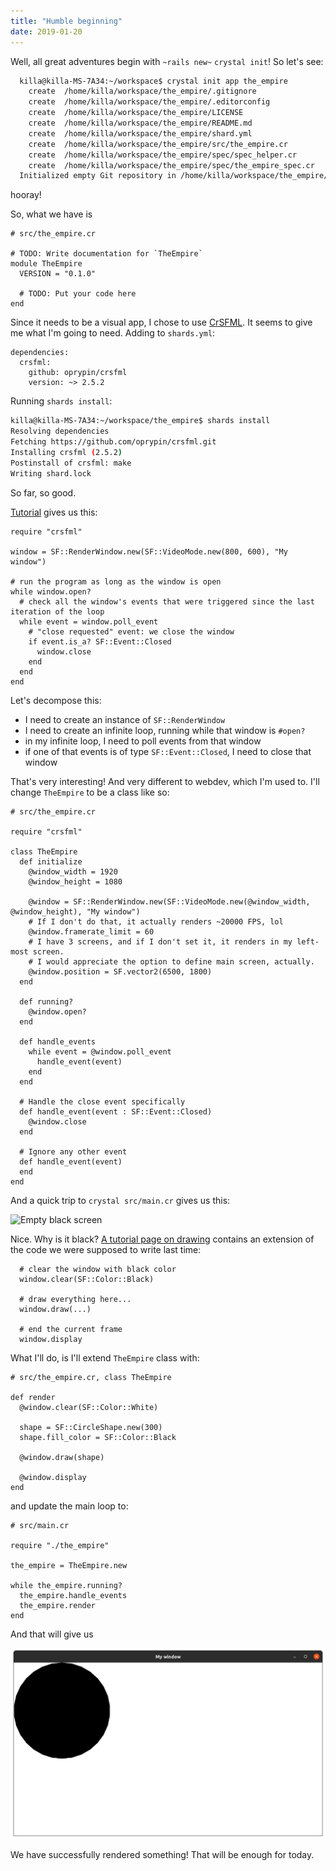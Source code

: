```yaml
---
title: "Humble beginning"
date: 2019-01-20
---
```


Well, all great adventures begin with `~rails new~` `crystal init`! So let's see:

```bash
  killa@killa-MS-7A34:~/workspace$ crystal init app the_empire
    create  /home/killa/workspace/the_empire/.gitignore
    create  /home/killa/workspace/the_empire/.editorconfig
    create  /home/killa/workspace/the_empire/LICENSE
    create  /home/killa/workspace/the_empire/README.md
    create  /home/killa/workspace/the_empire/shard.yml
    create  /home/killa/workspace/the_empire/src/the_empire.cr
    create  /home/killa/workspace/the_empire/spec/spec_helper.cr
    create  /home/killa/workspace/the_empire/spec/the_empire_spec.cr
  Initialized empty Git repository in /home/killa/workspace/the_empire/.git/
```

hooray!

So, what we have is

```crystal
# src/the_empire.cr

# TODO: Write documentation for `TheEmpire`
module TheEmpire
  VERSION = "0.1.0"

  # TODO: Put your code here
end
```

Since it needs to be a visual app, I chose to use [CrSFML](https://oprypin.github.io/crsfml/). It seems to give me what I'm going to need.
Adding to `shards.yml`:

```
dependencies:
  crsfml:
    github: oprypin/crsfml
    version: ~> 2.5.2
```

Running `shards install`:

```bash
killa@killa-MS-7A34:~/workspace/the_empire$ shards install
Resolving dependencies
Fetching https://github.com/oprypin/crsfml.git
Installing crsfml (2.5.2)
Postinstall of crsfml: make
Writing shard.lock
```

So far, so good.

[Tutorial](https://oprypin.github.io/crsfml/tutorials/window/window.html) gives us this:

```crystal
require "crsfml"

window = SF::RenderWindow.new(SF::VideoMode.new(800, 600), "My window")

# run the program as long as the window is open
while window.open?
  # check all the window's events that were triggered since the last iteration of the loop
  while event = window.poll_event
    # "close requested" event: we close the window
    if event.is_a? SF::Event::Closed
      window.close
    end
  end
end
```

Let's decompose this:
- I need to create an instance of `SF::RenderWindow`
- I need to create an infinite loop, running while that window is `#open?`
- in my infinite loop, I need to poll events from that window
- if one of that events is of type `SF::Event::Closed`, I need to close that window

That's very interesting! And very different to webdev, which I'm used to. I'll change `TheEmpire` to be a class like so:

```crystal
# src/the_empire.cr

require "crsfml"

class TheEmpire
  def initialize
    @window_width = 1920
    @window_height = 1080

    @window = SF::RenderWindow.new(SF::VideoMode.new(@window_width, @window_height), "My window")
    # If I don't do that, it actually renders ~20000 FPS, lol
    @window.framerate_limit = 60
    # I have 3 screens, and if I don't set it, it renders in my left-most screen.
    # I would appreciate the option to define main screen, actually.
    @window.position = SF.vector2(6500, 1800)
  end

  def running?
    @window.open?
  end

  def handle_events
    while event = @window.poll_event
      handle_event(event)
    end
  end

  # Handle the close event specifically
  def handle_event(event : SF::Event::Closed)
    @window.close
  end

  # Ignore any other event
  def handle_event(event)
  end
end
```

And a quick trip to `crystal src/main.cr` gives us this:

![Empty black screen](the_empire_blog/assets/posts/2/empty_black_screen.png)

Nice. Why is it black? [A tutorial page on drawing](https://oprypin.github.io/crsfml/tutorials/graphics/draw.html) contains an extension of the code we were supposed to write last time:

```crystal
  # clear the window with black color
  window.clear(SF::Color::Black)

  # draw everything here...
  window.draw(...)

  # end the current frame
  window.display
```

What I'll do, is I'll extend `TheEmpire` class with:

```crystal
# src/the_empire.cr, class TheEmpire

def render
  @window.clear(SF::Color::White)

  shape = SF::CircleShape.new(300)
  shape.fill_color = SF::Color::Black

  @window.draw(shape)

  @window.display
end
```

and update the main loop to:

```crystal
# src/main.cr

require "./the_empire"

the_empire = TheEmpire.new

while the_empire.running?
  the_empire.handle_events
  the_empire.render
end
```

And that will give us

![A white screen, and a black ball](/docs/assets/posts/2/nonempty_white_screen.png)

We have successfully rendered something! That will be enough for today.
